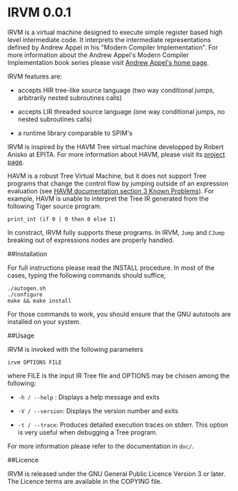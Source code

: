 IRVM 0.0.1
==========

IRVM is a virtual machine designed to execute simple register based high level
intermediate code.  It interprets the intermediate representations defined by
Andrew Appel in his "Modern Compiler Implementation".  For more information
about the Andrew Appel's Modern Compiler Implementation book series please
visit [Andrew Appel's home
page](https://www.cs.princeton.edu/~appel/modern/c/).

IRVM features are:

 * accepts HIR tree-like source language (two way conditional jumps,
      arbitrarily nested subroutines calls)

 * accepts LIR threaded source language (one way conditional jumps, 
      no nested subroutines calls)

 * a runtime library comparable to SPIM's

IRVM is inspired by the HAVM Tree virtual machine developped by Robert Anisko
at EPITA. For more information about HAVM, please visit its [project
page](http://www.lrde.epita.fr/wiki/Havm).

HAVM is a robust Tree Virtual Machine, but it does not support Tree programs
that change the control flow by jumping outside of an expression evaluation
(see [HAVM documentation section 3 Known
Problems](https://www.lrde.epita.fr/~akim/ccmp/doc/havm.html#Known-Problems)).
For example, HAVM is unable to interpret the Tree IR generated from the
following Tiger source program.

    print_int (if 0 | 0 then 0 else 1)

In constract, IRVM fully supports these programs. In IRVM, `Jump` and
`CJump` breaking out of expressions nodes are properly handled.

##Installation

For full instructions please read the INSTALL procedure.
In most of the cases, typing the following commands should suffice,

    ./autogen.sh
    ./configure
    make && make install

For those commands to work, you should ensure that the GNU autotools are
installed on your system.

##Usage

IRVM is invoked with the following parameters

    irvm OPTIONS FILE

where FILE is the input IR Tree file and OPTIONS may be chosen among the following:

 * `-h / --help` : Displays a help message and exits

 * `-V / --version`: Displays the version number and exits

 * `-t / --trace`: Produces detailed execution traces on stderr. This option is very useful when debugging a Tree program.

For more information please refer to the documentation in `doc/`.

##Licence

IRVM is released under the GNU General Public Licence Version 3 or later.
The Licence terms are available in the COPYING file.
